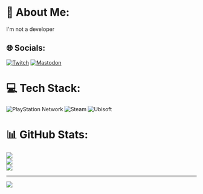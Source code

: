 # 💫 About Me:
I'm not a developer


## 🌐 Socials:
[![Twitch](https://img.shields.io/badge/Twitch-%239146FF.svg?logo=Twitch&logoColor=white)](https://twitch.tv/Bbq5) [![Mastodon](https://img.shields.io/badge/-MASTODON-%232B90D9?style=for-the-badge&logo=mastodon&logoColor=white)](https://mastodon.social/@Urun.mstdn.social) 

# 💻 Tech Stack:
![PlayStation Network](https://img.shields.io/badge/PSN-%230070D1.svg?style=for-the-badge&logo=Playstation&logoColor=white) ![Steam](https://img.shields.io/badge/steam-%23000000.svg?style=for-the-badge&logo=steam&logoColor=white) ![Ubisoft](https://img.shields.io/badge/Ubisoft-%23F5F5F5.svg?style=for-the-badge&logo=Ubisoft&logoColor=black)
# 📊 GitHub Stats:
![](https://github-readme-stats.vercel.app/api?username=GitUrun&theme=dark&hide_border=false&include_all_commits=false&count_private=false)<br/>
![](https://github-readme-streak-stats.herokuapp.com/?user=GitUrun&theme=dark&hide_border=false)<br/>
![](https://github-readme-stats.vercel.app/api/top-langs/?username=GitUrun&theme=dark&hide_border=false&include_all_commits=false&count_private=false&layout=compact)

---
[![](https://visitcount.itsvg.in/api?id=GitUrun&icon=0&color=0)](https://visitcount.itsvg.in)

<!-- Proudly created with GPRM ( https://gprm.itsvg.in ) -->